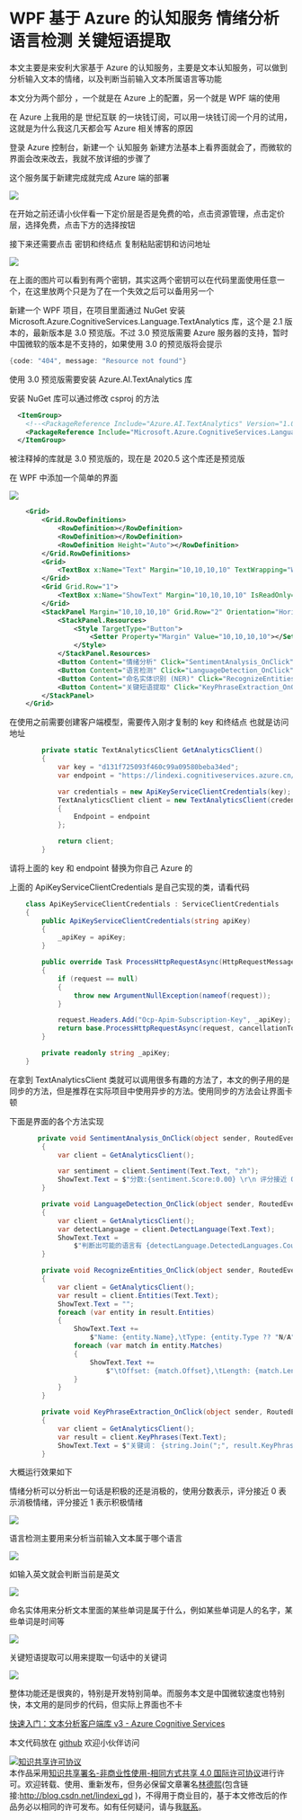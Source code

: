 
# WPF 基于 Azure 的认知服务 情绪分析 语言检测 关键短语提取

本文主要是来安利大家基于 Azure 的认知服务，主要是文本认知服务，可以做到分析输入文本的情绪，以及判断当前输入文本所属语言等功能

<!--more-->


<!-- 发布 -->

本文分为两个部分 ，一个就是在 Azure 上的配置，另一个就是 WPF 端的使用

在 Azure 上我用的是 世纪互联 的一块钱订阅，可以用一块钱订阅一个月的试用，这就是为什么我这几天都会写 Azure 相关博客的原因

登录 Azure 控制台，新建一个 认知服务 新建方法基本上看界面就会了，而微软的界面会改来改去，我就不放详细的步骤了

这个服务属于新建完成就完成 Azure 端的部署

<!-- ![](image/WPF 基于 Azure 的认知服务 情绪分析 语言检测 关键短语提取/WPF 基于 Azure 的认知服务 情绪分析 语言检测 关键短语提取0.png) -->

![](http://image.acmx.xyz/lindexi%2F20205181011295712.jpg)

在开始之前还请小伙伴看一下定价层是否是免费的哈，点击资源管理，点击定价层，选择免费，点击下方的选择按钮

接下来还需要点击 密钥和终结点 复制粘贴密钥和访问地址

<!-- ![](image/WPF 基于 Azure 的认知服务 情绪分析 语言检测 关键短语提取/WPF 基于 Azure 的认知服务 情绪分析 语言检测 关键短语提取1.png) -->

![](http://image.acmx.xyz/lindexi%2F2020518101444481.jpg)

在上面的图片可以看到有两个密钥，其实这两个密钥可以在代码里面使用任意一个，在这里放两个只是为了在一个失效之后可以备用另一个

新建一个 WPF 项目，在项目里面通过 NuGet 安装 Microsoft.Azure.CognitiveServices.Language.TextAnalytics 库，这个是 2.1 版本的，最新版本是 3.0 预览版。不过 3.0 预览版需要 Azure 服务器的支持，暂时中国微软的版本是不支持的，如果使用 3.0 的预览版将会提示

```csharp
{code: "404", message: "Resource not found"}
```

使用 3.0 预览版需要安装 Azure.AI.TextAnalytics 库

安装 NuGet 库可以通过修改 csproj 的方法

```xml
  <ItemGroup>
    <!--<PackageReference Include="Azure.AI.TextAnalytics" Version="1.0.0-preview.4" />-->
    <PackageReference Include="Microsoft.Azure.CognitiveServices.Language.TextAnalytics" Version="4.0.0" />
  </ItemGroup>
```

被注释掉的库就是 3.0 预览版的，现在是 2020.5 这个库还是预览版

在 WPF 中添加一个简单的界面

<!-- ![](image/WPF 基于 Azure 的认知服务 情绪分析 语言检测 关键短语提取/WPF 基于 Azure 的认知服务 情绪分析 语言检测 关键短语提取2.png) -->

![](http://image.acmx.xyz/lindexi%2F2020518102062057.jpg)

```xml
    <Grid>
        <Grid.RowDefinitions>
            <RowDefinition></RowDefinition>
            <RowDefinition></RowDefinition>
            <RowDefinition Height="Auto"></RowDefinition>
        </Grid.RowDefinitions>
        <Grid>
            <TextBox x:Name="Text" Margin="10,10,10,10" TextWrapping="Wrap" AcceptsReturn="True"></TextBox>
        </Grid>
        <Grid Grid.Row="1">
            <TextBox x:Name="ShowText" Margin="10,10,10,10" IsReadOnly="True" TextWrapping="Wrap"></TextBox>
        </Grid>
        <StackPanel Margin="10,10,10,10" Grid.Row="2" Orientation="Horizontal">
            <StackPanel.Resources>
                <Style TargetType="Button">
                    <Setter Property="Margin" Value="10,10,10,10"></Setter>
                </Style>
            </StackPanel.Resources>
            <Button Content="情绪分析" Click="SentimentAnalysis_OnClick"></Button>
            <Button Content="语言检测" Click="LanguageDetection_OnClick"></Button>
            <Button Content="命名实体识别 (NER)" Click="RecognizeEntities_OnClick"></Button>
            <Button Content="关键短语提取" Click="KeyPhraseExtraction_OnClick"></Button>
        </StackPanel>
    </Grid>
```

在使用之前需要创建客户端模型，需要传入刚才复制的 key 和终结点 也就是访问地址

```csharp
        private static TextAnalyticsClient GetAnalyticsClient()
        {
            var key = "d131f725093f460c99a09580beba34ed";
            var endpoint = "https://lindexi.cognitiveservices.azure.cn/";

            var credentials = new ApiKeyServiceClientCredentials(key);
            TextAnalyticsClient client = new TextAnalyticsClient(credentials)
            {
                Endpoint = endpoint
            };

            return client;
        }
```

请将上面的 key 和 endpoint 替换为你自己 Azure 的

上面的 ApiKeyServiceClientCredentials 是自己实现的类，请看代码

```csharp
    class ApiKeyServiceClientCredentials : ServiceClientCredentials
    {
        public ApiKeyServiceClientCredentials(string apiKey)
        {
            _apiKey = apiKey;
        }

        public override Task ProcessHttpRequestAsync(HttpRequestMessage request, CancellationToken cancellationToken)
        {
            if (request == null)
            {
                throw new ArgumentNullException(nameof(request));
            }

            request.Headers.Add("Ocp-Apim-Subscription-Key", _apiKey);
            return base.ProcessHttpRequestAsync(request, cancellationToken);
        }

        private readonly string _apiKey;
    }
```

在拿到 TextAnalyticsClient 类就可以调用很多有趣的方法了，本文的例子用的是同步的方法，但是推荐在实际项目中使用异步的方法。使用同步的方法会让界面卡顿

下面是界面的各个方法实现

```csharp
       private void SentimentAnalysis_OnClick(object sender, RoutedEventArgs e)
        {
            var client = GetAnalyticsClient();

            var sentiment = client.Sentiment(Text.Text, "zh");
            ShowText.Text = $"分数:{sentiment.Score:0.00} \r\n 评分接近 0 表示消极情绪，评分接近 1 表示积极情绪";
        }

        private void LanguageDetection_OnClick(object sender, RoutedEventArgs e)
        {
            var client = GetAnalyticsClient();
            var detectLanguage = client.DetectLanguage(Text.Text);
            ShowText.Text =
                $"判断出可能的语言有 {detectLanguage.DetectedLanguages.Count} 个 \r\n {string.Join("\r\n", detectLanguage.DetectedLanguages.Select(temp => $"语言 {temp.Name} 分数 {temp.Score:0.00}"))}";
        }

        private void RecognizeEntities_OnClick(object sender, RoutedEventArgs e)
        {
            var client = GetAnalyticsClient();
            var result = client.Entities(Text.Text);
            ShowText.Text = "";
            foreach (var entity in result.Entities)
            {
                ShowText.Text +=
                    $"Name: {entity.Name},\tType: {entity.Type ?? "N/A"},\tSub-Type: {entity.SubType ?? "N/A"} \r\n";
                foreach (var match in entity.Matches)
                {
                    ShowText.Text +=
                        $"\tOffset: {match.Offset},\tLength: {match.Length},\tScore: {match.EntityTypeScore:F3}\r\n";
                }
            }
        }

        private void KeyPhraseExtraction_OnClick(object sender, RoutedEventArgs e)
        {
            var client = GetAnalyticsClient();
            var result = client.KeyPhrases(Text.Text);
            ShowText.Text = $"关键词： {string.Join(";", result.KeyPhrases)}";
        }
```

大概运行效果如下

情绪分析可以分析出一句话是积极的还是消极的，使用分数表示，评分接近 0 表示消极情绪，评分接近 1 表示积极情绪

<!-- ![](image/WPF 基于 Azure 的认知服务 情绪分析 语言检测 关键短语提取/WPF 基于 Azure 的认知服务 情绪分析 语言检测 关键短语提取2.png) -->

![](http://image.acmx.xyz/lindexi%2F2020518102062057.jpg)

语言检测主要用来分析当前输入文本属于哪个语言

<!-- ![](image/WPF 基于 Azure 的认知服务 情绪分析 语言检测 关键短语提取/WPF 基于 Azure 的认知服务 情绪分析 语言检测 关键短语提取3.png) -->
![](http://image.acmx.xyz/lindexi%2F20205181035441445.jpg)

如输入英文就会判断当前是英文

<!-- ![](image/WPF 基于 Azure 的认知服务 情绪分析 语言检测 关键短语提取/WPF 基于 Azure 的认知服务 情绪分析 语言检测 关键短语提取4.png) -->

![](http://image.acmx.xyz/lindexi%2F20205181037545709.jpg)

命名实体用来分析文本里面的某些单词是属于什么，例如某些单词是人的名字，某些单词是时间等

<!-- ![](image/WPF 基于 Azure 的认知服务 情绪分析 语言检测 关键短语提取/WPF 基于 Azure 的认知服务 情绪分析 语言检测 关键短语提取5.png) -->

![](http://image.acmx.xyz/lindexi%2F20205181039192320.jpg)

关键短语提取可以用来提取一句话中的关键词

<!-- ![](image/WPF 基于 Azure 的认知服务 情绪分析 语言检测 关键短语提取/WPF 基于 Azure 的认知服务 情绪分析 语言检测 关键短语提取6.png) -->
![](http://image.acmx.xyz/lindexi%2F20205181039582509.jpg)

整体功能还是很爽的，特别是开发特别简单。而服务本文是中国微软速度也特别快，本文用的是同步的代码，但实际上界面也不卡

[快速入门：文本分析客户端库 v3 - Azure Cognitive Services](https://docs.microsoft.com/zh-cn/azure/cognitive-services/text-analytics/quickstarts/text-analytics-sdk?tabs=version-2&pivots=programming-language-csharp )

本文代码放在 [github](https://github.com/lindexi/lindexi_gd/tree/d95081959f54ba5e50cd90cff566f8b85fba34a0/HalujakenifawFarlurjibellerwa) 欢迎小伙伴访问






<a rel="license" href="http://creativecommons.org/licenses/by-nc-sa/4.0/"><img alt="知识共享许可协议" style="border-width:0" src="https://licensebuttons.net/l/by-nc-sa/4.0/88x31.png" /></a><br />本作品采用<a rel="license" href="http://creativecommons.org/licenses/by-nc-sa/4.0/">知识共享署名-非商业性使用-相同方式共享 4.0 国际许可协议</a>进行许可。欢迎转载、使用、重新发布，但务必保留文章署名[林德熙](http://blog.csdn.net/lindexi_gd)(包含链接:http://blog.csdn.net/lindexi_gd )，不得用于商业目的，基于本文修改后的作品务必以相同的许可发布。如有任何疑问，请与我[联系](mailto:lindexi_gd@163.com)。